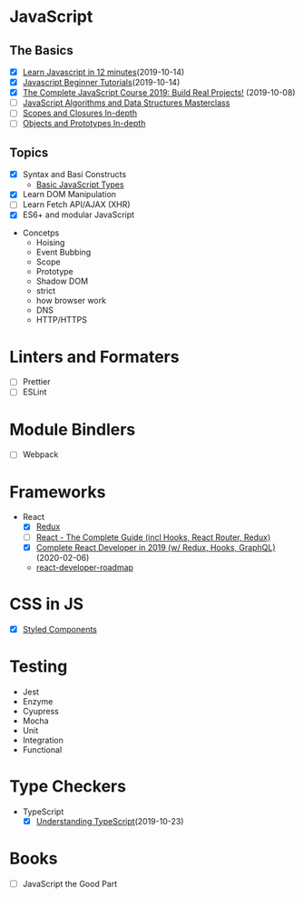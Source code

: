# JavaScript

## The Basics
- [X] [Learn Javascript in 12 minutes](https://www.youtube.com/watch?v=Ukg_U3CnJWI)(2019-10-14)
- [X] [Javascript Beginner Tutorials](https://www.youtube.com/playlist?list=PL41lfR-6DnOrwYi5d824q9-Y6z3JdSgQa)(2019-10-14)
- [X] [The Complete JavaScript Course 2019: Build Real Projects!](https://www.udemy.com/the-complete-javascript-course/) (2019-10-08)
- [ ] [JavaScript Algorithms and Data Structures Masterclass](https://www.udemy.com/js-algorithms-and-data-structures-masterclass/)
- [ ] [Scopes and Closures In-depth](https://www.youtube.com/watch?v=O312eN5J2bc&list=PLqq-6Pq4lTTZ_LyvzfrndUOkIvOF4y-_c)
- [ ] [Objects and Prototypes In-depth](https://www.youtube.com/watch?v=fBpPfPjxOhc&list=PLqq-6Pq4lTTaflXUL0v3TSm86nodn0c_u)

## Topics
- [X] Syntax and Basi Constructs
  - [Basic JavaScript Types](https://javascript.info/types)
- [X] Learn DOM Manipulation
- [ ] Learn Fetch API/AJAX (XHR)
- [X] ES6+ and modular JavaScript
- Concetps
    - Hoising
    - Event Bubbing
    - Scope
    - Prototype
    - Shadow DOM
    - strict
    - how browser work
    - DNS
    - HTTP/HTTPS

# Linters and Formaters
- [ ] Prettier
- [ ] ESLint

# Module Bindlers
- [ ] Webpack

# Frameworks
- React
    - [X] [Redux](https://redux.js.org/)
    - [ ] [React - The Complete Guide (incl Hooks, React Router, Redux)](https://www.udemy.com/react-the-complete-guide-incl-redux/)
    - [X] [Complete React Developer in 2019 (w/ Redux, Hooks, GraphQL)](https://www.udemy.com/course/complete-react-developer-zero-to-mastery/)(2020-02-06)
    - [react-developer-roadmap](https://github.com/adam-golab/react-developer-roadmap/blob/master/README.md)

# CSS in JS
- [X] [Styled Components](https://www.styled-components.com/docs/basics)

# Testing
- Jest
- Enzyme
- Cyupress
- Mocha
- Unit
- Integration
- Functional

# Type Checkers
- TypeScript
    - [X] [Understanding TypeScript](https://www.udemy.com/course/understanding-typescript/)(2019-10-23)

# Books
- [ ] JavaScript the Good Part
